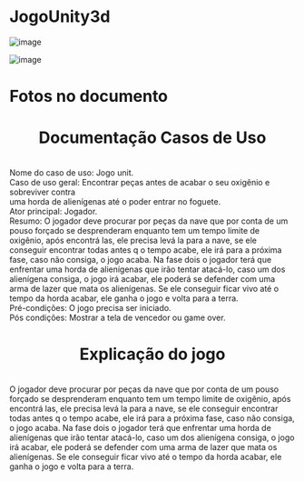 # JogoUnity3d

![image](https://github.com/PedroFRomao/JogoUnity3d/assets/120103357/3b57d2e0-588a-47f5-b102-97fe7480a5f0)

![image](https://github.com/PedroFRomao/JogoUnity3d/assets/120103357/587d0c3b-3cbe-43ab-aa17-6036712c495b)


<h1>Fotos no documento</h1>

<h1><center>Documentação Casos de Uso</center></h1><br>
Nome do caso de uso: Jogo unit.<br>
Caso de uso geral: Encontrar peças antes de acabar o seu oxigênio e sobreviver contra<br>
uma horda de alienígenas até o poder entrar no foguete.<br>
Ator principal: Jogador.<br>
Resumo: O jogador deve procurar por peças da nave que por conta de um pouso forçado se desprenderam enquanto tem um tempo limite de oxigênio, após encontrá las, ele precisa levá la para a nave, se ele conseguir encontrar todas antes q o tempo acabe, ele irá para a
próxima fase, caso não consiga, o jogo acaba. Na fase dois o jogador terá que enfrentar uma horda de alienígenas que irão tentar atacá-lo, caso um dos alienígena consiga, o jogo irá acabar, ele poderá se defender com uma arma de lazer que mata os alienígenas. Se ele conseguir ficar vivo até o tempo da horda acabar, ele ganha o jogo e volta para a terra.<br>
Pré-condições: O jogo precisa ser iniciado.<br>
Pós condições: Mostrar a tela de vencedor ou game over.<br>

<h1><center>Explicação do jogo</center></h1><br>
O jogador deve procurar por peças da nave que por conta de um pouso forçado se desprenderam enquanto tem um tempo limite de oxigênio, após encontrá las, ele precisa levá la para a nave, se ele conseguir encontrar todas antes q o tempo acabe, ele irá para a
próxima fase, caso não consiga, o jogo acaba. Na fase dois o jogador terá que enfrentar uma horda de alienígenas que irão tentar atacá-lo, caso um dos alienígena consiga, o jogo irá acabar, ele poderá se defender com uma arma de lazer que mata os alienígenas. Se ele conseguir ficar vivo até o tempo da horda acabar, ele ganha o jogo e volta para a terra.
